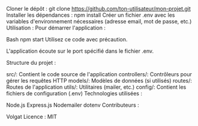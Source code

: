 Cloner le dépôt : git clone https://github.com/ton-utilisateur/mon-projet.git
Installer les dépendances : npm install
Créer un fichier .env avec les variables d'environnement nécessaires (adresse email, mot de passe, etc.)
Utilisation :
Pour démarrer l'application :

Bash
npm start
Utilisez ce code avec précaution.

L'application écoute sur le port spécifié dans le fichier .env.

Structure du projet :

src/: Contient le code source de l'application
controllers/: Contrôleurs pour gérer les requêtes HTTP
models/: Modèles de données (si utilisés)
routes/: Routes de l'application
utils/: Utilitaires (mailer, etc.)
config/: Contient les fichiers de configuration (.env)
Technologies utilisées :

Node.js
Express.js
Nodemailer
dotenv
Contributeurs :

Volgat
Licence : MIT
